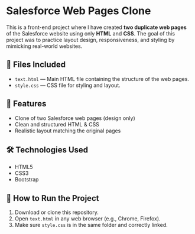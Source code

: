 # Salesforce Web Pages Clone

This is a front-end project where I have created **two duplicate web pages** of the Salesforce website using only **HTML** and **CSS**. The goal of this project was to practice layout design, responsiveness, and styling by mimicking real-world websites.

## 📄 Files Included

- `text.html` — Main HTML file containing the structure of the web pages.
- `style.css` — CSS file for styling and layout.

## 🚀 Features

- Clone of two Salesforce web pages (design only)
- Clean and structured HTML & CSS
- Realistic layout matching the original pages

## 🛠️ Technologies Used

- HTML5
- CSS3
- Bootstrap 

## 📂 How to Run the Project

1. Download or clone this repository.
2. Open `text.html` in any web browser (e.g., Chrome, Firefox).
3. Make sure `style.css` is in the same folder and correctly linked.


